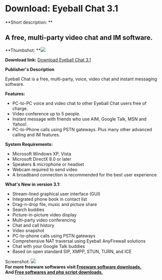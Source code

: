 # Download: Eyeball Chat 3.1

**Short description: **

## A free, multi-party video chat and IM software.

  
**Thumbshot: **![](http://www.freewarefiles.com/screenshot/eyeballchat_md.jpg)   
  
**Download link:** [Download Eyeball Chat 3.1](http://freesoftwares.boysofts.com/Eyeball-Chat_program_48819.html)  
  

**Publisher's Description**  
  

Eyeball Chat is a free, multi-party, voice, video chat and instant messaging
software.

**Features:**

  * PC-to-PC voice and video chat to other Eyeball Chat users free of charge. 
  * Video conference up to 5 people. 
  * Instant message with friends who use AIM, Google Talk, MSN and Yahoo!. 
  * PC-to-Phone calls using PSTN gateways. 
Plus many other advanced calling and IM features.

**System Requirements:**

  * Microsoft Windows XP, Vista 
  * Microsoft DirectX 8.0 or later 
  * Speakers & microphone or headset 
  * Webcam required to send video 
  * A broadband connection is recommended for the best user experience 

**What's New in version 3.1:**

  * Stream-lined graphical user interface (GUI) 
  * Integrated phone book in contact list 
  * Drag-n-drop file, music and picture share 
  * Search buddies 
  * Picture-in-picture video display 
  * Multi-party video conferencing 
  * Chat and call history 
  * Video snapshot 
  * PC-to-phone calls using PSTN gateways 
  * Comprehensive NAT traversal using Eyeball AnyFirewall solutions 
  * Chat with your Google Talk buddies 
  * Based on open standard SIP, XMPP, STUN, TURN, and ICE 

  
  
Screenshot: ![](http://www.freewarefiles.com/screenshot/eyeballchat.jpg)  
**For more freeware softwares visit [Freeware software downloads.](http://freesoftwares.boysofts.com/)**   
**And [Free softwares and php script downloads.](http://www.boysofts.com/)**

